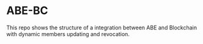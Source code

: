 # ABE-BC
This repo shows the structure of a integration between ABE and Blockchain with dynamic members updating and revocation.
